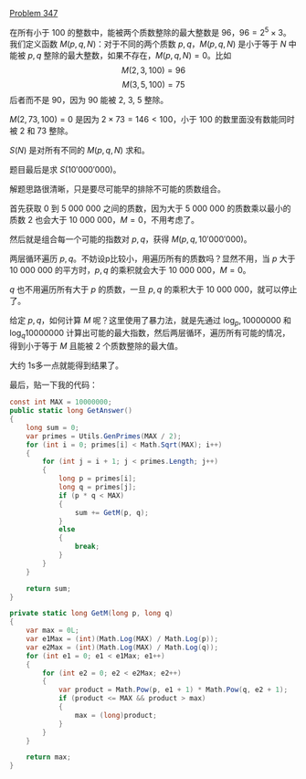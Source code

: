 [Problem 347](https://projecteuler.net/problem=347 "Problem 347 - Project Euler")

在所有小于 100 的整数中，能被两个质数整除的最大整数是 96，$96 = 2^5 \times 3$。我们定义函数 $M(p,q,N)$：对于不同的两个质数 $p, q$，$M(p,q,N)$ 是小于等于 $N$ 中能被 $p,q$ 整除的最大整数，如果不存在，$M(p,q,N)=0$。比如
$$M(2,3,100)=96$$
$$M(3,5,100)=75$$
后者而不是 90，因为 90 能被 2, 3, 5 整除。

$M(2,73,100)=0$ 是因为 $2\times 73=146<100$，小于 100 的数里面没有数能同时被 2 和 73 整除。

$S(N)$ 是对所有不同的 $M(p,q,N)$ 求和。

题目最后是求 $S(10'000'000)$。

解题思路很清晰，只是要尽可能早的排除不可能的质数组合。

首先获取 0 到 5 000 000 之间的质数，因为大于 5 000 000 的质数乘以最小的质数 2 也会大于 10 000 000，$M=0$，不用考虑了。

然后就是组合每一个可能的指数对 $p,q$，获得 $M(p,q,10'000'000)$。

两层循环遍历 $p,q$。不妨设p比较小，用遍历所有的质数吗？显然不用，当 $p$ 大于 10 000 000 的平方时，$p,q$ 的乘积就会大于 10 000 000，$M=0$。

$q$ 也不用遍历所有大于 $p$ 的质数，一旦 $p,q$ 的乘积大于 10 000 000，就可以停止了。

给定 $p,q$，如何计算 $M$ 呢？这里使用了暴力法，就是先通过 $\log_p, 10 000 000$ 和 $\log_q 10 000 000$ 计算出可能的最大指数，然后两层循环，遍历所有可能的情况，得到小于等于 $M$ 且能被 2 个质数整除的最大值。

大约 1s多一点就能得到结果了。

最后，贴一下我的代码：
``` csharp
const int MAX = 10000000;
public static long GetAnswer()
{
	long sum = 0;
	var primes = Utils.GenPrimes(MAX / 2);
	for (int i = 0; primes[i] < Math.Sqrt(MAX); i++)
	{
		for (int j = i + 1; j < primes.Length; j++)
		{
			long p = primes[i];
			long q = primes[j];
			if (p * q < MAX)
			{
				sum += GetM(p, q);
			}
			else
			{
				break;
			}
		}
	}

	return sum;
}

private static long GetM(long p, long q)
{
	var max = 0L;
	var e1Max = (int)(Math.Log(MAX) / Math.Log(p));
	var e2Max = (int)(Math.Log(MAX) / Math.Log(q));
	for (int e1 = 0; e1 < e1Max; e1++)
	{
		for (int e2 = 0; e2 < e2Max; e2++)
		{
			var product = Math.Pow(p, e1 + 1) * Math.Pow(q, e2 + 1);
			if (product <= MAX && product > max)
			{
				max = (long)product;
			}
		}
	}

	return max;
}
```

